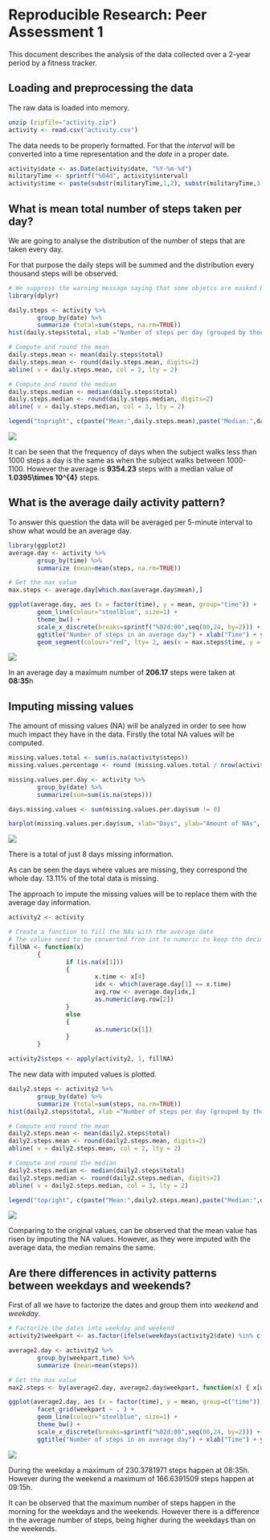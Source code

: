 # Reproducible Research: Peer Assessment 1

This document describes the analysis of the data collected over a 2-year period by a fitness tracker. 

## Loading and preprocessing the data

The raw data is loaded into memory.

```r
unzip (zipfile="activity.zip")
activity <- read.csv("activity.csv")
```

The data needs to be properly formatted. For that the *interval* will be converted into a time representation and the *date* in a proper date. 

```r
activity$date <- as.Date(activity$date, "%Y-%m-%d")
militaryTime <- sprintf("%04d", activity$interval)
activity$time <- paste(substr(militaryTime,1,2), substr(militaryTime,3,4),sep=":")
```

## What is mean total number of steps taken per day?
We are going to analyse the distribution of the number of steps that are taken every day.

For that purpose the daily steps will be summed and the distribution every thousand steps will be observed.


```r
# We suppress the warning message saying that some objetcs are masked by this package
library(dplyr)
```

```r
daily.steps <- activity %>% 
        group_by(date) %>% 
        summarize (total=sum(steps, na.rm=TRUE))
hist(daily.steps$total, xlab ="Number of steps per day (grouped by thousands)", main ="Distribution of steps per day", col = "lightblue", breaks=seq(0, by=1000, len=23))

# Compute and round the mean
daily.steps.mean <- mean(daily.steps$total)
daily.steps.mean <- round(daily.steps.mean, digits=2)
abline( v = daily.steps.mean, col = 2, lty = 2)

# Compute and round the median
daily.steps.median <- median(daily.steps$total)
daily.steps.median <- round(daily.steps.median, digits=2)
abline( v = daily.steps.median, col = 3, lty = 2)

legend("topright", c(paste("Mean:",daily.steps.mean),paste("Median:",daily.steps.median)) , col = 2:3, lty = 2)
```

![](PA1_template_files/figure-html/unnamed-chunk-4-1.png) 


It can be seen that the frequency of days when the subject walks less than 1000 steps a day is the same as when the subject walks between 1000-1100. However the average is **9354.23** steps with a median value of **1.0395\times 10^{4}** steps.

## What is the average daily activity pattern?
To answer this question the data will be averaged per 5-minute interval to show what would be an average day.


```r
library(ggplot2)
average.day <- activity %>% 
        group_by(time) %>% 
        summarize (mean=mean(steps, na.rm=TRUE))

# Get the max value
max.steps <- average.day[which.max(average.day$mean),] 

ggplot(average.day, aes (x = factor(time), y = mean, group="time")) +
        geom_line(colour="steelblue", size=1) +
        theme_bw() +
        scale_x_discrete(breaks=sprintf("%02d:00",seq(00,24, by=2))) + 
        ggtitle("Number of steps in an average day") + xlab("Time") + ylab("Steps") +
        geom_segment(colour="red", lty= 2, aes(x = max.steps$time, y = 0, xend = max.steps$time, yend = max.steps$mean))
```

![](PA1_template_files/figure-html/unnamed-chunk-5-1.png) 

In an average day a maximum number of **206.17** steps were taken at **08:35**h

## Imputing missing values
The amount of missing values (NA) will be analyzed in order to see how much impact they have in the data. 
Firstly the total NA values will be computed.


```r
missing.values.total <- sum(is.na(activity$steps))
missing.values.percentage <- round (missing.values.total / nrow(activity) * 100, digits = 2)
```


```r
missing.values.per.day <- activity %>%
        group_by(date) %>%
        summarize(sum=sum(is.na(steps)))

days.missing.values <- sum(missing.values.per.day$sum != 0)

barplot(missing.values.per.day$sum, xlab="Days", ylab="Amount of NAs", xpd = FALSE, main="Number of NA values per day")
```

![](PA1_template_files/figure-html/unnamed-chunk-7-1.png) 

There is a total of just 8 days missing information. 

As can be seen the days where values are missing, they correspond the whole day. 13.11% of the total data is missing. 

The approach to impute the missing values will be to replace them with the average day information.


```r
activity2 <- activity

# Create a function to fill the NAs with the average date
# The values need to be converted from int to numeric to keep the decimals
fillNA <- function(x) 
        {
                if (is.na(x[1])) 
                {
                        x.time <- x[4]
                        idx <- which(average.day[1] == x.time)
                        avg.row <- average.day[idx,]
                        as.numeric(avg.row[2])
                }
                else
                {
                        as.numeric(x[1])
                }
        }

activity2$steps <- apply(activity2, 1, fillNA)
```



The new data with imputed values is plotted. 


```r
daily2.steps <- activity2 %>% 
        group_by(date) %>% 
        summarize (total=sum(steps, na.rm=TRUE))
hist(daily2.steps$total, xlab ="Number of steps per day (grouped by thousands)", main ="Distribution of steps per day (with imputed values)", col = "lightblue", breaks=seq(0, by=1000, len=23))

# Compute and round the mean
daily2.steps.mean <- mean(daily2.steps$total)
daily2.steps.mean <- round(daily2.steps.mean, digits=2)
abline( v = daily2.steps.mean, col = 2, lty = 2)

# Compute and round the median
daily2.steps.median <- median(daily2.steps$total)
daily2.steps.median <- round(daily2.steps.median, digits=2)
abline( v = daily2.steps.median, col = 3, lty = 2)

legend("topright", c(paste("Mean:",daily2.steps.mean),paste("Median:",daily2.steps.median)) , col = 2:3, lty = 2)
```

![](PA1_template_files/figure-html/unnamed-chunk-9-1.png) 

Comparing to the original values, can be observed that the mean value has risen by imputing the NA values. However, as they were imputed with the average data, the median remains the same.

## Are there differences in activity patterns between weekdays and weekends?
First of all we have to factorize the dates and group them into *weekend* and *weekday*.


```r
# Factorize the dates into weekday and weekend
activity2$weekpart <- as.factor(ifelse(weekdays(activity2$date) %in% c("Saturday","Sunday"), "weekend", "weekday"))

average2.day <- activity2 %>% 
        group_by(weekpart,time) %>% 
        summarize (mean=mean(steps))

# Get the max value
max2.steps <- by(average2.day, average2.day$weekpart, function(x) { x[which.max(x$mean),] })

ggplot(average2.day, aes (x = factor(time), y = mean, group=c("time"))) +
        facet_grid(weekpart ~ . ) +
        geom_line(colour="steelblue", size=1) +
        theme_bw() +
        scale_x_discrete(breaks=sprintf("%02d:00",seq(00,24, by=2))) + 
        ggtitle("Number of steps in an average day") + xlab("Time") + ylab("Steps")
```

![](PA1_template_files/figure-html/unnamed-chunk-10-1.png) 


During the weekday a maximum of 230.3781971 steps happen at 08:35h.
However during the weekend a maximum of 166.6391509 steps happen at 09:15h.


It can be observed that the maximum number of steps happen in the morning for the weekdays and the weekends. However there is a difference in the average number of steps, being higher during the weekdays than on the weekends. 
